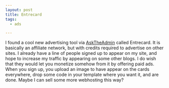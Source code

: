 ```yaml
---
layout: post
title: Entrecard
tags:
  - ads

---
```


<p>I found a cool new advertising tool via <a href="http://asktheadmin.com" target="_blank">AskTheAdmin</a> called Entrecard. It is basically an affiliate network, but with credits required to advertise on other sites. I already have a line of people signed up to appear on my site, and hope to increase my traffic by appearing on some other blogs. I do wish that they would let you monetize somehow from it by offering paid ads. When you sign up, you upload an image to have appear on the cards everywhere, drop some code in your template where you want it, and are done. Maybe I can sell some more webhosting this way?</p>
